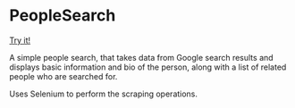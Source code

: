 PeopleSearch
=============

[Try it!](http://peoplesearch.herokuapp.com)

A simple people search, that takes data from Google search results and displays basic information and bio of the person, along with a list of related people who are searched for.

Uses Selenium to perform the scraping operations.